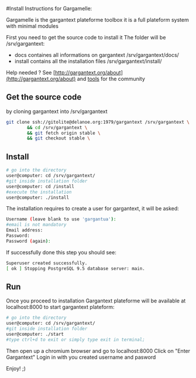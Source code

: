 #Install Instructions for Gargamelle:

Gargamelle is the gargantext plateforme toolbox it is a full plateform system
with minimal modules

First you need to get the source code to install it
The folder will be /srv/gargantext:
* docs containes all informations on gargantext
    /srv/gargantext/docs/
* install contains all the installation files
    /srv/gargantext/install/

Help needed ?
See [http://gargantext.org/about](http://gargantext.org/about) and [tools](./contribution_guide.md) for the community

## Get the source code

by cloning gargantext into /srv/gargantext

``` bash
git clone ssh://gitolite@delanoe.org:1979/gargantext /srv/gargantext \
        && cd /srv/gargantext \
        && git fetch origin stable \
        && git checkout stable \
```


## Install
 ```bash
 # go into the directory
 user@computer: cd /srv/gargantext/
 #git inside installation folder
 user@computer: cd /install
 #execute the installation
 user@computer: ./install
 ```
The installation requires to create a user for gargantext,  it will be asked:

```bash
Username (leave blank to use 'gargantua'):
#email is not mandatory
Email address:
Password:
Password (again):
```
If successfully done this step you should see:
```bash
Superuser created successfully.
[ ok ] Stopping PostgreSQL 9.5 database server: main.
```


## Run
Once you proceed to installation Gargantext plateforme will be available at localhost:8000
to start gargantext plateform:
 ``` bash
 # go into the directory
 user@computer: cd /srv/gargantext/
 #git inside installation folder
 user@computer: ./start
 #type ctrl+d to exit or simply type exit in terminal;
 ```

Then open up a chromium browser and go to localhost:8000
Click on "Enter Gargantext"
Login in with you created username and pasword

Enjoy! ;)

